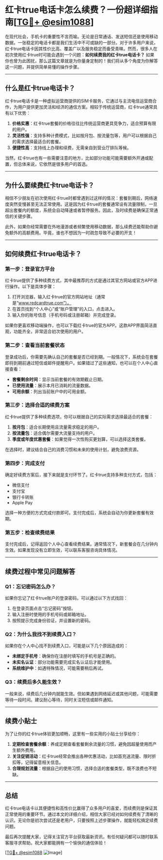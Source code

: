 # 红卡true电话卡怎么续费？一份超详细指南[[TG💪+ @esim1088](https://t.me/s/esim1088)]

在现代社会，手机卡的重要性不言而喻。无论是日常通话、发送短信还是使用移动数据，一张稳定的电话卡都是我们生活中不可或缺的一部分。对于许多用户来说，红卡true电话卡因其性价比高、覆盖广以及服务稳定而备受青睐。然而，很多人在初次使用红卡true时可能会遇到一个问题：**如何续费我的红卡true电话卡？** 如果你也曾为此困扰，那么这篇文章就是为你量身定制的！我们将从多个角度为你解答这一问题，并提供简单易懂的操作步骤。

---

## **什么是红卡true电话卡？**

红卡true电话卡是一种虚拟运营商提供的SIM卡服务，它通过与主流电信运营商合作，为用户提供更加灵活和经济的通信方案。相较于传统运营商，红卡true通常具有以下优势：

1. **价格实惠**：红卡true套餐的价格往往比传统运营商更具竞争力，适合预算有限的用户。
2. **灵活性强**：支持多种计费模式，比如按月包、按流量包等，用户可以根据自己的需求选择最适合的套餐。
3. **便捷性高**：支持线上办理和续费，无需亲自到营业厅排队等候。

当然，红卡true也有一些需要注意的地方，比如部分功能可能需要额外开通或配置，但总体来说，它依然是很多用户的首选。

---

## **为什么要续费红卡true电话卡？**

相信不少朋友在初次使用红卡true时都曾遇到过这样的情况：套餐到期后，网络速度突然变慢甚至无法正常使用。这是因为红卡true的套餐通常设有流量限制，一旦超出套餐内的额度，系统会自动降速或者暂停服务。因此，及时续费是确保正常通信的关键步骤。

此外，如果你经常需要在外地漫游或者频繁使用移动数据，那么续费还能帮助你避免额外的高额费用。毕竟，谁也不想因为一时疏忽导致不必要的开支！

---

## **如何续费红卡true电话卡？**

### **第一步：登录官方平台**

红卡true提供了多种续费方式，其中最推荐的方式是通过其官方网站或官方APP进行操作。以下是具体步骤：

1. 打开浏览器，输入红卡true的官方网站地址（通常是“www.redcardtrue.com”）。
2. 在首页找到“个人中心”或“账户管理”的入口，点击进入。
3. 输入你的账号信息（手机号码或注册邮箱）并完成登录。

如果你更喜欢移动端操作，也可以下载红卡true的官方APP。这款APP界面简洁直观，功能齐全，非常适合初次使用的用户。

### **第二步：查看当前套餐状态**

登录成功后，你需要先确认自己的套餐是否已经到期。一般情况下，系统会在套餐即将到期前通过短信或邮件提醒用户。如果错过了这些通知，也可以在个人中心直接查看：

- **套餐剩余时间**：显示当前套餐的有效期截止日期。
- **已使用流量**：展示本月已消耗的流量数据。
- **可用余额**：列出当前账户中的可用金额。

### **第三步：选择合适的续费方案**

红卡true提供了多种续费选项，你可以根据自己的实际需求选择最适合的套餐：

1. **按月包**：适合长期使用且流量需求稳定的用户。
2. **按流量包**：适合偶尔需要大流量支持的用户。
3. **季度或年度优惠套餐**：如果觉得一次性购买更划算，可以选择这类套餐。

在选择时，建议结合自己的消费习惯和未来的使用计划，避免浪费资源。

### **第四步：完成支付**

确定好续费方案后，接下来就是支付环节了。红卡true支持多种支付方式，包括：

- 微信支付
- 支付宝
- 银行卡转账
- Apple Pay

选择一种方便的方式完成付款即可。支付完成后，系统会自动为你更新套餐有效期。

### **第五步：检查续费结果**

支付完成后，记得返回个人中心查看续费结果。通常情况下，新套餐会在几分钟内生效。如果发现没有立即生效，可以联系客服咨询具体情况。

---

## **续费过程中常见问题解答**

### **Q1：忘记密码怎么办？**

如果你忘记了红卡true账户的登录密码，可以通过以下方式找回：

1. 在登录页面点击“忘记密码”按钮。
2. 输入注册时使用的手机号码或邮箱地址。
3. 按照提示完成身份验证，并设置新的密码。

### **Q2：为什么我找不到续费入口？**

如果你在个人中心找不到续费入口，可能是以下几个原因造成的：

- **未绑定手机号**：确保你在注册时填写的手机号是正确的。
- **未实名认证**：部分功能需要完成实名认证后才能使用。
- **系统维护中**：如遇特殊情况，可能需要稍后再试。

### **Q3：续费后多久能生效？**

一般来说，续费后几分钟内就能生效。但如果遇到网络延迟或其他问题，可能需要等待一段时间。建议耐心等待，同时关注短信或邮件通知。

---

## **续费小贴士**

为了让你的红卡true体验更加顺畅，这里有一些实用的小贴士分享给你：

1. **定期检查套餐余额**：养成定期查看套餐剩余流量的习惯，避免因超量使用而产生额外费用。
2. **关注促销活动**：红卡true经常会推出各种优惠活动，比如首充送流量、限时折扣等，记得留意相关信息。
3. **合理规划流量**：根据自己的使用习惯，选择合适的套餐类型，既不浪费也不短缺。

---

## **总结**

红卡true电话卡以其便捷性和高性价比赢得了众多用户的喜爱，而续费则是保证其正常使用的重要环节。通过本文的详细介绍，相信大家已经对如何续费有了清晰的认识。无论你是初次尝试还是老用户，只要按照上述步骤操作，就能轻松搞定续费问题。

最后再次提醒大家，记得关注官方平台获取最新资讯，有任何疑问都可以随时联系客服寻求帮助。祝大家都能拥有一个愉快的通信体验！

[[TG💪+ @esim1088](https://t.me/s/esim1088) ![Image](https://i.postimg.cc/4NQfJmqS/Snipaste-2025-05-13-00-14-12.png)]